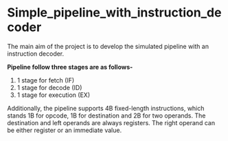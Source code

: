 # Simple_pipeline_with_instruction_decoder
The main aim of the project is to develop the simulated pipeline with an instruction decoder.

**Pipeline follow three stages are as follows-**
<ol>
  <li> 1 stage for fetch (IF) </li>
  <li> 1 stage for decode (ID) </li>
  <li> 1 stage for execution (EX) </li>
</ol>

Additionally, the pipeline supports 4B fixed-length instructions, which stands 1B for opcode, 1B for destination and 2B for two operands. The destination and left operands are  always registers. The right operand can be either register or an immediate value.
